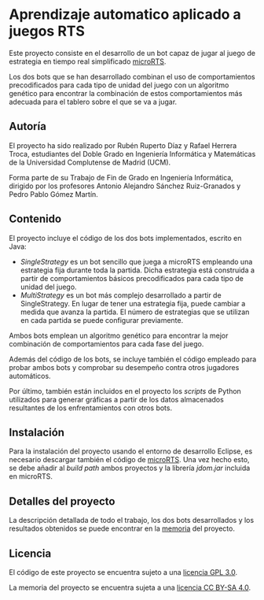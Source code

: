 # Aprendizaje automatico aplicado a juegos RTS

Este proyecto consiste en el desarrollo de un bot capaz de jugar al juego de estrategia en tiempo real simplificado [microRTS](https://github.com/santiontanon/microrts).

Los dos bots que se han desarrollado combinan el uso de comportamientos precodificados para cada tipo de unidad del juego con un algoritmo genético para encontrar la combinación de estos comportamientos más adecuada para el tablero sobre el que se va a jugar.

## Autoría

El  proyecto ha sido realizado por Rubén Ruperto Díaz y Rafael Herrera Troca, estudiantes del Doble Grado en Ingeniería Informática y Matemáticas de la Universidad Complutense de Madrid (UCM).

Forma parte de su Trabajo de Fin de Grado en Ingeniería Informática, dirigido por los profesores Antonio Alejandro Sánchez Ruiz-Granados y Pedro Pablo Gómez Martín.

## Contenido

El proyecto incluye el código de los dos bots implementados, escrito en Java:

 - _SingleStrategy_ es un bot sencillo que juega a microRTS empleando una estrategia fija durante toda la partida. Dicha estrategia está construida a partir de comportamientos básicos precodificados para cada tipo de unidad del juego.
 - _MultiStrategy_ es un bot más complejo desarrollado a partir de SingleStrategy. En lugar de tener una estrategia fija, puede cambiar a medida que avanza la partida. El número de estrategias que se utilizan en cada partida se puede configurar previamente. 

Ambos bots emplean un algoritmo genético para encontrar la mejor combinación de comportamientos para cada fase del juego.

Además del código de los bots, se incluye también el código empleado para probar ambos bots y comprobar su desempeño contra otros jugadores automáticos.

Por último, también están incluidos en el proyecto los _scripts_ de Python utilizados para generar gráficas a partir de los datos almacenados resultantes de los enfrentamientos con otros bots.

## Instalación

Para la instalación del proyecto usando el entorno de desarrollo Eclipse, es necesario descargar también el código de [microRTS](https://github.com/santiontanon/microrts).
Una vez hecho esto, se debe añadir al _build path_ ambos proyectos y la librería _jdom.jar_ incluida en microRTS.

## Detalles del proyecto

La descripción detallada de todo el trabajo, los dos bots desarrollados y los resultados obtenidos se puede encontrar en la [memoria](https://github.com/TFG-Informatica/Aprendizaje-automatico-aplicado-a-juegos-RTS/blob/master/Memoria%20del%20proyecto.pdf) del proyecto.

## Licencia

El código de este proyecto se encuentra sujeto a una [licencia GPL 3.0](https://github.com/TFG-Informatica/Aprendizaje-automatico-aplicado-a-juegos-RTS/blob/master/LICENSE).

La memoria del proyecto se encuentra sujeta a una [licencia CC BY-SA 4.0](https://creativecommons.org/licenses/by-sa/4.0/deed.es).
